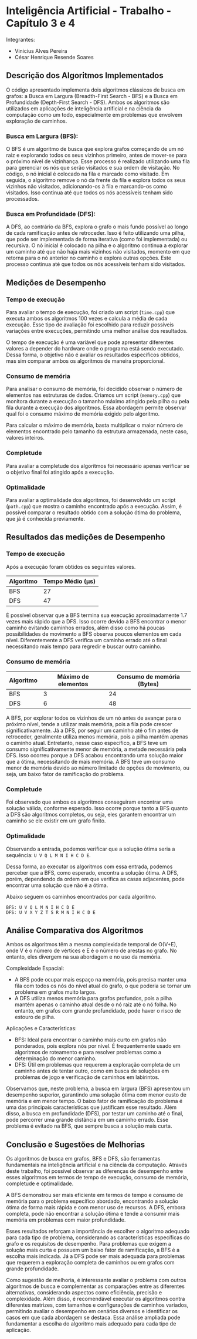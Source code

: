 # Inteligência Artificial - Trabalho - Capítulo 3 e 4

Integrantes:

- Vinicius Alves Pereira
- César Henrique Resende Soares

## Descrição dos Algoritmos Implementados

O código apresentado implementa dois algoritmos clássicos de busca em grafos: a Busca em Largura (Breadth-First Search - BFS) e a Busca em Profundidade (Depth-First Search - DFS). Ambos os algoritmos são utilizados em aplicações de inteligência artificial e na ciência da computação como um todo, especialmente em problemas que envolvem exploração de caminhos.

### Busca em Largura (BFS):

O BFS é um algoritmo de busca que explora grafos começando de um nó raiz e explorando todos os seus vizinhos primeiro, antes de mover-se para o próximo nível de vizinhança. Esse processo é realizado utilizando uma fila para gerenciar os nós que serão visitados e sua ordem de visitação. No código, o nó inicial é colocado na fila e marcado como visitado. Em seguida, o algoritmo remove o nó da frente da fila e explora todos os seus vizinhos não visitados, adicionando-os à fila e marcando-os como visitados. Isso continua até que todos os nós acessíveis tenham sido processados.

### Busca em Profundidade (DFS):

A DFS, ao contrário da BFS, explora o grafo o mais fundo possível ao longo de cada ramificação antes de retroceder. Isso é feito utilizando uma pilha, que pode ser implementada de forma iterativa (como foi implementada) ou recursiva. O nó inicial é colocado na pilha e o algoritmo continua a explorar um caminho até que não haja mais vizinhos não visitados, momento em que retorna para o nó anterior no caminho e explora outras opções. Este processo continua até que todos os nós acessíveis tenham sido visitados.

## Medições de Desempenho

### Tempo de execução

Para avaliar o tempo de execução, foi criado um script (`time.cpp`) que executa ambos os algoritmos 100 vezes e calcula a média de cada execução. Esse tipo de avaliação foi escolhido para reduzir possíveis variações entre execuções, permitindo uma melhor análise dos resultados.

O tempo de execução é uma variável que pode apresentar diferentes valores a depender do hardware onde o programa está sendo executado. Dessa forma, o objetivo não é avaliar os resultados específicos obtidos, mas sim comparar ambos os algoritmos de maneira proporcional.

### Consumo de memória

Para analisar o consumo de memória, foi decidido observar o número de elementos nas estruturas de dados. Criamos um script (`memory.cpp`) que monitora durante a execução o tamanho máximo atingido pela pilha ou pela fila durante a execução dos algoritmos. Essa abordagem permite observar qual foi o consumo máximo de memória exigido pelo algoritmo.

Para calcular o máximo de memória, basta multiplicar o maior número de elementos encontrado pelo tamanho da estrutura armazenada, neste caso, valores inteiros.

### Completude

Para avaliar a completude dos algoritmos foi necessário apenas verificar se o objetivo final foi atingido após a execução.

### Optimalidade

Para avaliar a optimalidade dos algoritmos, foi desenvolvido um script (`path.cpp`) que mostra o caminho encontrado após a execução. Assim, é possível comparar o resultado obtido com a solução ótima do problema, que já é conhecida previamente.

## Resultados das medições de Desempenho

### Tempo de execução

Após a execução foram obtidos os seguintes valores.

| Algoritmo | Tempo Médio (µs) |
| --------- | ---------------- |
| BFS       | 27               |
| DFS       | 47               |

É possível observar que a BFS termina sua execução aproximadamente 1.7 vezes mais rápido que a DFS. Isso ocorre devido a BFS encontrar o menor caminho evitando caminhos errados, além disso como há poucas possibilidades de movimento a BFS observa poucos elementos em cada nível. Diferentemente a DFS verifica um caminho errado até o final necessitando mais tempo para regredir e buscar outro caminho.

### Consumo de memória

| Algoritmo | Máximo de elementos | Consumo de memória (Bytes) |
| --------- | ------------------- | -------------------------- |
| BFS       | 3                   | 24                         |
| DFS       | 6                   | 48                         |

A BFS, por explorar todos os vizinhos de um nó antes de avançar para o próximo nível, tende a utilizar mais memória, pois a fila pode crescer significativamente. Já a DFS, por seguir um caminho até o fim antes de retroceder, geralmente utiliza menos memória, pois a pilha mantém apenas o caminho atual. Entretanto, nesse caso específico, a BFS teve um consumo significativamente menor de memória, a metade necessária pela DFS. Isso ocorreu porque a DFS acabou encontrando uma solução maior que a ótima, necessitando de mais memória. A BFS teve um consumo menor de memória devido ao número limitado de opções de movimento, ou seja, um baixo fator de ramificação do problema.

### Completude

Foi observado que ambos os algoritmos conseguiram encontrar uma solução válida, conforme esperado. Isso ocorre porque tanto a BFS quanto a DFS são algoritmos completos, ou seja, eles garantem encontrar um caminho se ele existir em um grafo finito.

### Optimalidade

Observando a entrada, podemos verificar que a solução ótima seria a sequência: `U V Q L M N I H C D E`.

Dessa forma, ao executar os algoritmos com essa entrada, podemos perceber que a BFS, como esperado, encontra a solução ótima. A DFS, porém, dependendo da ordem em que verifica as casas adjacentes, pode encontrar uma solução que não é a ótima.

Abaixo seguem os caminhos encontrados por cada algoritmo.

```
BFS: U V Q L M N I H C D E
DFS: U V X Y Z T S R M N I H C D E
```

## Análise Comparativa dos Algoritmos

Ambos os algoritmos têm a mesma complexidade temporal de O(V+E), onde V é o número de vértices e E é o número de arestas no grafo. No entanto, eles divergem na sua abordagem e no uso da memória.

Complexidade Espacial:

- A BFS pode ocupar mais espaço na memória, pois precisa manter uma fila com todos os nós do nível atual do grafo, o que poderia se tornar um problema em grafos muito largos.
- A DFS utiliza menos memória para grafos profundos, pois a pilha mantém apenas o caminho atual desde o nó raiz até o nó folha. No entanto, em grafos com grande profundidade, pode haver o risco de estouro de pilha.

Aplicações e Características:

- BFS: Ideal para encontrar o caminho mais curto em grafos não ponderados, pois explora nós por nível. É frequentemente usado em algoritmos de roteamento e para resolver problemas como a determinação do menor caminho.
- DFS: Útil em problemas que requerem a exploração completa de um caminho antes de tentar outro, como em busca de soluções em problemas de jogo e verificação de caminhos em labirintos.

Observamos que, neste problema, a busca em largura (BFS) apresentou um desempenho superior, garantindo uma solução ótima com menor custo de memória e em menor tempo. O baixo fator de ramificação do problema é uma das principais características que justificam esse resultado. Além disso, a busca em profundidade (DFS), por testar um caminho até o final, pode percorrer uma grande distância em um caminho errado. Esse problema é evitado na BFS, que sempre busca a solução mais curta.

## Conclusão e Sugestões de Melhorias

Os algoritmos de busca em grafos, BFS e DFS, são ferramentas fundamentais na inteligência artificial e na ciência da computação. Através deste trabalho, foi possível observar as diferenças de desempenho entre esses algoritmos em termos de tempo de execução, consumo de memória, completude e optimalidade.

A BFS demonstrou ser mais eficiente em termos de tempo e consumo de memória para o problema específico abordado, encontrando a solução ótima de forma mais rápida e com menor uso de recursos. A DFS, embora completa, pode não encontrar a solução ótima e tende a consumir mais memória em problemas com maior profundidade.

Esses resultados reforçam a importância de escolher o algoritmo adequado para cada tipo de problema, considerando as características específicas do grafo e os requisitos de desempenho. Para problemas que exigem a solução mais curta e possuem um baixo fator de ramificação, a BFS é a escolha mais indicada. Já a DFS pode ser mais adequada para problemas que requerem a exploração completa de caminhos ou em grafos com grande profundidade.

Como sugestão de melhoria, é interessante avaliar o problema com outros algoritmos de busca e complementar as comparações entre as diferentes alternativas, considerando aspectos como eficiência, precisão e complexidade. Além disso, é recomendável executar os algoritmos contra diferentes matrizes, com tamanhos e configurações de caminhos variados, permitindo avaliar o desempenho em cenários diversos e identificar os casos em que cada abordagem se destaca. Essa análise ampliada pode fundamentar a escolha do algoritmo mais adequado para cada tipo de aplicação.
